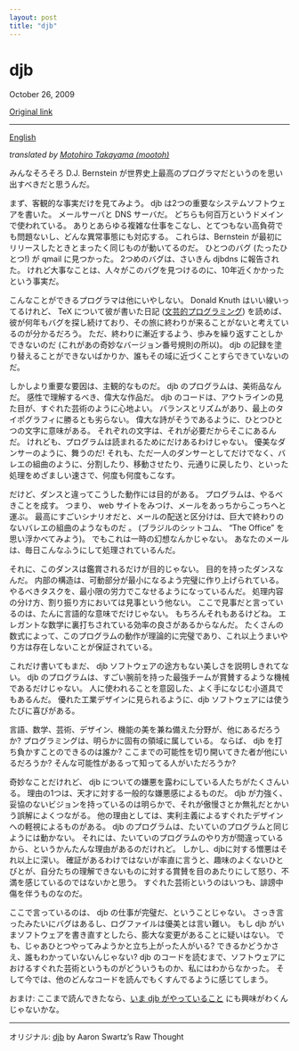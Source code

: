 ```yaml
---
layout: post
title: "djb"
---
```

djb
===

October 26, 2009

[Original link](http://www.aaronsw.com/weblog/djb.ja)

* * * * *

[English](http://www.aaronsw.com/weblog/djb.en)

*translated by [Motohiro Takayama (mootoh)](http://deadbeaf.org/)*

みんなそろそろ D.J. Bernstein
が世界史上最高のプログラマだというのを思い出すべきだと思うんだ。

まず、客観的な事実だけを見てみよう。 djb
は2つの重要なシステムソフトウェアを書いた。 メールサーバと DNS
サーバだ。 どちらも何百万というドメインで使われている。
ありとあらゆる複雑な仕事をこなし、とてつもない高負荷でも問題ないし、どんな異常事態にも対応する。
これらは、Bernstein
が最初にリリースしたときとまったく同じものが動いてるのだ。 ひとつのバグ
(たったひとつ!) が qmail に見つかった。 2つめのバグは、さいきん djbdns
に報告された。
けれど大事なことは、人々がこのバグを見つけるのに、10年近くかかったという事実だ。

こんなことができるプログラマは他にいやしない。 Donald Knuth
はいい線いってるけれど、 TeX について彼が書いた日記
([文芸的プログラミング](http://books.theinfo.org/go/0937073806))
を読めば、
彼が何年もバグを探し続けており、その旅に終わりが来ることがないと考えているのが分かるだろう。
ただ、終わりに漸近するよう、歩みを繰り返すことしかできないのだ
(これがあの奇妙なバージョン番号規則の所以)。 djb
の記録を塗り替えることができないばかりか、誰もその域に近づくことすらできていないのだ。

しかしより重要な要因は、主観的なものだ。 djb
のプログラムは、美術品なんだ。 感性で理解するべき、偉大な作品だ。 djb
のコードは、アウトラインの見た目が、すぐれた芸術のように心地よい。
バランスとリズムがあり、最上のタイポグラフィに勝るとも劣らない。
偉大な詩がそうであるように、ひとつひとつの文字に意味がある。
それぞれの文字は、それが必要だからそこにあるんだ。
けれども、プログラムは読まれるためにだけあるわけじゃない。
優美なダンサーのように、舞うのだ!
それも、ただ一人のダンサーとしてだけでなく、バレエの組曲のように、分割したり、移動させたり、元通りに戻したり、といった処理をめざましい速さで、何度も何度もこなす。

だけど、ダンスと違ってこうした動作には目的がある。
プログラムは、やるべきことを成す。 つまり、 web
サイトをみつけ、メールをあっちからこっちへと運ぶ。
最高にすごいシナリオだと、メールの配送と区分けは、巨大で終わりのないバレエの組曲のようなものだ
。 (ブラジルのシットコム、 “The Office” を思い浮かべてみよう)。
でもこれは一時の幻想なんかじゃない。
あなたのメールは、毎日こんなふうにして処理されているんだ。

それに、このダンスは鑑賞されるだけが目的じゃない。
目的を持ったダンスなんだ。
内部の構造は、可動部分が最小になるよう完璧に作り上げられている。
やるべきタスクを、最小限の労力でこなせるようになっているんだ。
処理内容の分け方、割り振り方においては見事という他ない。
ここで見事だと言っているのは、たんに言語的な意味でだけじゃない。
もちろんそれもあるけどね。
エレガントな数学に裏打ちされている効率の良さがあるからなんだ。
たくさんの数式によって、このプログラムの動作が理論的に完璧であり、これ以上うまいやり方は存在しないことが保証されている。

これだけ書いてもまだ、 djb
ソフトウェアの途方もない美しさを説明しきれてない。 djb
のプログラムは、すごい腕前を持った最強チームが賞賛するような機械であるだけじゃない。
人に使われることを意図した、よく手になじむ小道具でもあるんだ。
優れた工業デザインに見られるように、djb
ソフトウェアには使うたびに喜びがある。

言語、数学、芸術、デザイン、機能の美を兼ね備えた分野が、他にあるだろうか?
プログラミングは、明らかに固有の領域に属している。 ならば、 djb
を打ち負かすことのできるのは誰か?
ここまでの可能性を切り開いてきた者が他にいるだろうか?
そんな可能性があるって知ってる人がいただろうか?

奇妙なことだけれど、 djb
についての嫌悪を露わにしている人たちがたくさんいる。
理由の1つは、天才に対する一般的な嫌悪感によるものだ。 djb
が力強く、妥協のないビジョンを持っているのは明らかで、それが傲慢さとか無礼だとかいう誤解によくつながる。
他の理由としては、実利主義によるすぐれたデザインへの軽視によるものがある。
djb のプログラムは、たいていのプログラムと同じようには動かない。
それには、たいていのプログラムのやり方が間違っているから、というかんたんな理由があるのだけれど。
しかし、djbに対する憎悪はそれ以上に深い。
確証があるわけではないが率直に言うと、趣味のよくないひとびとが、自分たちの理解できないものに対する賞賛を目のあたりにして怒り、不満を感じているのではないかと思う。
すぐれた芸術というのはいつも、誹謗中傷を伴うものなのだ。

ここで言っているのは、 djb の仕事が完璧だ、ということじゃない。
さっき言ったみたいにバグはあるし、ログファイルは優美とは言い難い。 もし
djb
がいまソフトウェアを書き直すとしたら、膨大な変更があることに疑いはない。
でも、じゃあひとつやってみようかと立ち上がった人がいる?
できるかどうかさえ、誰もわかっていないんじゃない? djb
のコードを読むまで、ソフトウェアにおけるすぐれた芸術というものがどういうものか、私にはわからなかった。
そして今では、他のどんなコードを読んでもくすんでるように感じてしまう。

おまけ: ここまで読んできたなら、[いま djb
がやっていること](http://www.aaronsw.com/weblog/001502)
にも興味がわくんじゃないかな。

* * * * *

オリジナル: [djb](http://www.aaronsw.com/weblog/djb) by Aaron Swartz’s
Raw Thought
